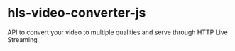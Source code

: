# hls-video-converter-js
API to convert your video to multiple qualities and serve through HTTP Live Streaming 
